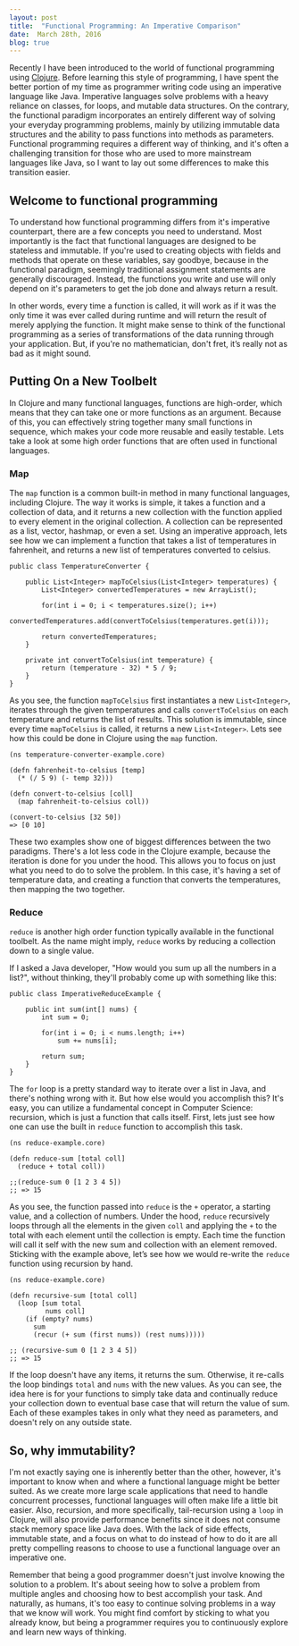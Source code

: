 ```yaml
---
layout: post
title:  "Functional Programming: An Imperative Comparison"
date:  March 28th, 2016
blog: true
---
```


Recently I have been introduced to the world of functional programming using [Clojure](https://clojure.org/). Before learning this style of programming, I have spent the better portion of my time as programmer writing code using an imperative language like Java. Imperative languages solve problems with a heavy reliance on classes, for loops, and mutable data structures. On the contrary, the functional paradigm incorporates an entirely different way of solving your everyday programming problems, mainly by utilizing immutable data structures and the ability to pass functions into methods as parameters. Functional programming requires a different way of thinking, and it's often a challenging transition for those who are used to more mainstream languages like Java, so I want to lay out some differences to make this transition easier.

## Welcome to functional programming

To understand how functional programming differs from it's imperative counterpart, there are a few concepts you need to understand. Most importantly is the fact that functional languages are designed to be stateless and immutable. If you're used to creating objects with fields and methods that operate on these variables, say goodbye, because in the functional paradigm, seemingly traditional assignment statements are generally discouraged. Instead, the functions you write and use will only depend on it's parameters to get the job done and always return a result.

In other words, every time a function is called, it will work as if it was the only time it was ever called during runtime and will return the result of merely applying the function.  It might make sense to think of the functional programming as a series of transformations of the data running through your application.  But, if you're no mathematician, don't fret, it’s really not as bad as it might sound.   

## Putting On a New Toolbelt

In Clojure and many functional languages, functions are high-order, which means that they can take one or more functions as an argument. Because of this, you can effectively string together many small functions in sequence, which makes your code more reusable and easily testable. Lets take a look at some high order functions that are often used in functional languages.

### Map

The `map` function is a common built-in method in many functional languages, including Clojure. The way it works is simple, it takes a function and a collection of data, and it returns a new collection with the function applied to every element in the original collection. A collection can be represented as a list, vector, hashmap, or even a set. Using an imperative approach, lets see how we can implement a function that takes a list of temperatures in fahrenheit, and returns a new list of temperatures converted to celsius.

    public class TemperatureConverter {

        public List<Integer> mapToCelsius(List<Integer> temperatures) {
            List<Integer> convertedTemperatures = new ArrayList();

            for(int i = 0; i < temperatures.size(); i++)
                convertedTemperatures.add(convertToCelsius(temperatures.get(i)));

            return convertedTemperatures;
        }

        private int convertToCelsius(int temperature) {
            return (temperature - 32) * 5 / 9;
        }
    }

As you see, the function `mapToCelsius` first instantiates a new `List<Integer>`, iterates through the given temperatures and calls `convertToCelsius` on each temperature and returns the list of results. This solution is immutable, since every time `mapToCelsius` is called, it returns a new `List<Integer>`. Lets see how this could be done in Clojure using the `map` function.

    (ns temperature-converter-example.core)

    (defn fahrenheit-to-celsius [temp]
      (* (/ 5 9) (- temp 32)))

    (defn convert-to-celsius [coll]
      (map fahrenheit-to-celsius coll))

    (convert-to-celsius [32 50])
    => [0 10]

These two examples show one of biggest differences between the two paradigms. There's a lot less code in the Clojure example, because the iteration is done for you under the hood. This allows you to focus on just what you need to do to solve the problem. In this case, it's having a set of temperature data, and creating a function that converts the temperatures, then mapping the two together.

### Reduce

`reduce` is another high order function typically available in the functional toolbelt. As the name might imply, `reduce` works by reducing a collection down to a single value.

If I asked a Java developer, "How would you sum up all the numbers in a list?", without thinking, they'll probably come up with something like this:

    public class ImperativeReduceExample {

        public int sum(int[] nums) {
            int sum = 0;

            for(int i = 0; i < nums.length; i++)
                sum += nums[i];

            return sum;
        }
    }

The `for` loop is a pretty standard way to iterate over a list in Java, and there's nothing wrong with it. But how else would you accomplish this? It's easy, you can utilize a fundamental concept in Computer Science: recursion, which is just a function that calls itself. First, lets just see how one can use the built in `reduce` function to accomplish this task.

    (ns reduce-example.core)

    (defn reduce-sum [total coll]
      (reduce + total coll))

    ;;(reduce-sum 0 [1 2 3 4 5])
    ;; => 15

As you see, the function passed into `reduce` is the `+` operator, a starting value, and a collection of numbers.  Under the hood, `reduce` recursively loops through all the elements in the given `coll` and applying the `+` to the total with each element until the collection is empty. Each time the function will call it self with the new sum and collection with an element removed. Sticking with the example above, let’s see how we would re-write the `reduce` function using recursion by hand.

    (ns reduce-example.core)

    (defn recursive-sum [total coll]
      (loop [sum total
             nums coll]
        (if (empty? nums)
          sum
          (recur (+ sum (first nums)) (rest nums)))))

    ;; (recursive-sum 0 [1 2 3 4 5])
    ;; => 15

If the loop doesn't have any items, it returns the sum. Otherwise, it re-calls the loop bindings `total` and `nums` with the new values. As you can see, the idea here is for your functions to simply take data and continually reduce your collection down to eventual base case that will return the value of sum. Each of these examples takes in only what they need as parameters, and doesn't rely on any outside state.

## So, why immutability?

I'm not exactly saying one is inherently better than the other, however, it's important to know when and where a functional language might be better suited. As we create more large scale applications that need to handle concurrent processes, functional languages will often make life a little bit easier. Also, recursion, and more specifically, tail-recursion using a `loop` in Clojure, will also provide performance benefits since it does not consume stack memory space like Java does. With the lack of side effects, immutable state, and a focus on what to do instead of how to do it are all pretty compelling reasons to choose to use a functional language over an imperative one.

Remember that being a good programmer doesn't just involve knowing the solution to a problem. It's about seeing how to solve a problem from multiple angles and choosing how to best accomplish your task. And naturally, as humans, it's too easy to continue solving problems in a way that we know will work. You might find comfort by sticking to what you already know, but being a programmer requires you to continuously explore and learn new ways of thinking.
